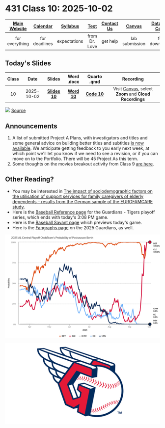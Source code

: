 # 431 Class 10: 2025-10-02

[Main Website](https://thomaselove.github.io/431-2025/) | [Calendar](https://thomaselove.github.io/431-2025/calendar.html) | [Syllabus](https://thomaselove.github.io/431-syllabus-2025/) | [Text](https://thomaselove.github.io/431-book/) | [Contact Us](https://thomaselove.github.io/431-2025/contact.html) | [Canvas](https://canvas.case.edu) | [Data and Code](https://github.com/THOMASELOVE/431-data)
:-----------: | :--------------: | :----------: | :---------: | :-------------: | :-----------: | :------------:
for everything | for deadlines | expectations | from Dr. Love | get help | lab submission | for downloads

## Today's Slides

Class | Date | Slides | Word .docx | Quarto .qmd | Recording
:---: | :--------: | :------: | :------: | :------: | :-------------:
10 | 2025-10-02 | **[Slides 10](https://thomaselove.github.io/431-slides-2025/class10.html)** | **[Word 10](https://thomaselove.github.io/431-slides-2025/class10w.docx)** | **[Code 10](https://github.com/THOMASELOVE/431-slides-2025/blob/main/class10.qmd)** | Visit [Canvas](https://canvas.case.edu/), select **Zoom** and **Cloud Recordings**

![](https://imgs.xkcd.com/comics/health_data.png) [Source](https://xkcd.com/2620)

## Announcements

1. A list of submitted Project A Plans, with investigators and titles and some general advice on building better titles and subtitles [is now available](https://github.com/THOMASELOVE/431-classes-2025/blob/main/projectA/plans.md). We anticipate getting feedback to you early next week, at which point we'll let you know if we need to see a revision, or if you can move on to the Portfolio. There will be 45 Project As this term.
2. Some thoughts on the movies breakout activity from Class 9 [are here](https://github.com/THOMASELOVE/431-classes-2025/blob/main/movies/class09_results.md).

## Other Reading?

- You may be interested in [The impact of sociodemographic factors on the utilisation of support services for family caregivers of elderly dependents – results from the German sample of the EUROFAMCARE study](https://pmc.ncbi.nlm.nih.gov/articles/PMC3488802/).
- Here is the [Baseball Reference page](https://www.baseball-reference.com/postseason/2025_ALWC1.shtml) for the Guardians - Tigers playoff series, which ends with today's 3:08 PM game.
- Here is the [Baseball Savant page](https://baseballsavant.mlb.com/preview?game_pk=813073&game_date=2025-10-2) which previews today's game.
- Here is the [Fangraphs page](https://www.fangraphs.com/teams/guardians) on the 2025 Guardians, as well.

![](alcentral2025.png)

![](guardians.png)
